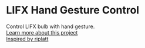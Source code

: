 # LIFX Hand Gesture Control
Control LIFX bulb with hand gesture.\
[Learn more about this project](https://hackaday.io/project/166940-hand-gesture-smart-light-control) \
[Inspired by riplatt](https://github.com/riplatt/LIFX-Touch-Switch)
